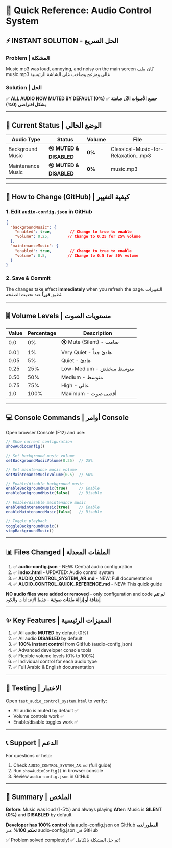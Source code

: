 # 🎵 Quick Reference: Audio Control System

## ⚡ INSTANT SOLUTION - الحل السريع

### Problem | المشكلة
Music.mp3 was loud, annoying, and noisy on the main screen
كان ملف music.mp3 عالي ومزعج وصاخب على الشاشة الرئيسية

### Solution | الحل
✅ **ALL AUDIO NOW MUTED BY DEFAULT (0%)**
✅ **جميع الأصوات الآن صامتة بشكل افتراضي (0%)**

---

## 🎯 Current Status | الوضع الحالي

| Audio Type | Status | Volume | File |
|------------|--------|--------|------|
| Background Music | 🔇 **MUTED & DISABLED** | **0%** | Classical-Music-for-Relaxation...mp3 |
| Maintenance Music | 🔇 **MUTED & DISABLED** | **0%** | music.mp3 |

---

## 📝 How to Change (GitHub) | كيفية التغيير

### 1. Edit `audio-config.json` in GitHub

```json
{
  "backgroundMusic": {
    "enabled": true,        // Change to true to enable
    "volume": 0.25,        // Change to 0.25 for 25% volume
  },
  "maintenanceMusic": {
    "enabled": true,        // Change to true to enable
    "volume": 0.5,         // Change to 0.5 for 50% volume
  }
}
```

### 2. Save & Commit
The changes take effect **immediately** when you refresh the page.
التغييرات تُطبق **فوراً** عند تحديث الصفحة.

---

## 🎚️ Volume Levels | مستويات الصوت

| Value | Percentage | Description |
|-------|------------|-------------|
| 0.0   | 0%         | 🔇 Mute (Silent) - صامت |
| 0.01  | 1%         | Very Quiet - هادئ جداً |
| 0.05  | 5%         | Quiet - هادئ |
| 0.25  | 25%        | Low-Medium - متوسط منخفض |
| 0.50  | 50%        | Medium - متوسط |
| 0.75  | 75%        | High - عالي |
| 1.0   | 100%       | Maximum - أقصى صوت |

---

## 💻 Console Commands | أوامر Console

Open browser Console (F12) and use:

```javascript
// Show current configuration
showAudioConfig()

// Set background music volume
setBackgroundMusicVolume(0.25)  // 25%

// Set maintenance music volume  
setMaintenanceMusicVolume(0.5)  // 50%

// Enable/disable background music
enableBackgroundMusic(true)     // Enable
enableBackgroundMusic(false)    // Disable

// Enable/disable maintenance music
enableMaintenanceMusic(true)    // Enable
enableMaintenanceMusic(false)   // Disable

// Toggle playback
toggleBackgroundMusic()
stopBackgroundMusic()
```

---

## 📊 Files Changed | الملفات المعدلة

1. ✅ **audio-config.json** - NEW: Central audio configuration
2. ✅ **index.html** - UPDATED: Audio control system
3. ✅ **AUDIO_CONTROL_SYSTEM_AR.md** - NEW: Full documentation
4. ✅ **AUDIO_CONTROL_QUICK_REFERENCE.md** - NEW: This quick guide

**NO audio files were added or removed** - only configuration and code
**لم تتم إضافة أو إزالة ملفات صوتية** - فقط الإعدادات والكود

---

## ✨ Key Features | المميزات الرئيسية

1. ✅ All audio **MUTED** by default (0%)
2. ✅ All audio **DISABLED** by default
3. ✅ **100% instant control** from GitHub (audio-config.json)
4. ✅ Advanced developer console tools
5. ✅ Flexible volume levels (0% to 100%)
6. ✅ Individual control for each audio type
7. ✅ Full Arabic & English documentation

---

## 🧪 Testing | الاختبار

Open `test_audio_control_system.html` to verify:
- All audio is muted by default ✅
- Volume controls work ✅
- Enable/disable toggles work ✅

---

## 📞 Support | الدعم

For questions or help:
1. Check `AUDIO_CONTROL_SYSTEM_AR.md` (full guide)
2. Run `showAudioConfig()` in browser console
3. Review `audio-config.json` in GitHub

---

## 🎉 Summary | الملخص

**Before**: Music was loud (1-5%) and always playing
**After**: Music is **SILENT (0%)** and **DISABLED** by default

**Developer has 100% control** via audio-config.json on GitHub
**المطور لديه تحكم 100%** عبر audio-config.json في GitHub

✅ Problem solved completely!
✅ تم حل المشكلة بالكامل!

